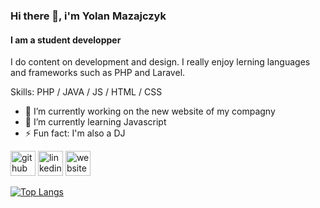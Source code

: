 ### Hi there 👋, i'm Yolan Mazajczyk
#### I am a student developper
I do content on development and design. I really enjoy lerning languages and frameworks such as PHP and Laravel.

Skills: PHP / JAVA / JS / HTML / CSS

- 🔭 I’m currently working on the new website of my compagny 
- 🌱 I’m currently learning Javascript 
- ⚡ Fun fact: I'm also a DJ 


[<img src='https://cdn.jsdelivr.net/npm/simple-icons@3.0.1/icons/github.svg' alt='github' height='40'>](https://github.com/yolan11)  [<img src='https://cdn.jsdelivr.net/npm/simple-icons@3.0.1/icons/linkedin.svg' alt='linkedin' height='40'>](https://www.linkedin.com/in/https://www.linkedin.com/in/yolanmazajczyk//)  [<img src='https://cdn.jsdelivr.net/npm/simple-icons@3.0.1/icons/icloud.svg' alt='website' height='40'>](https://yolanmack.com)  

[![Top Langs](https://github-readme-stats.vercel.app/api/top-langs/?username=yolan11)](https://github.com/anuraghazra/github-readme-stats)

